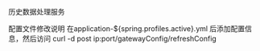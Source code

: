 历史数据处理服务

配置文件修改说明 在application-${spring.profiles.active}.yml 后添加配置信息，然后访问 curl -d post ip:port/gatewayConfig/refreshConfig